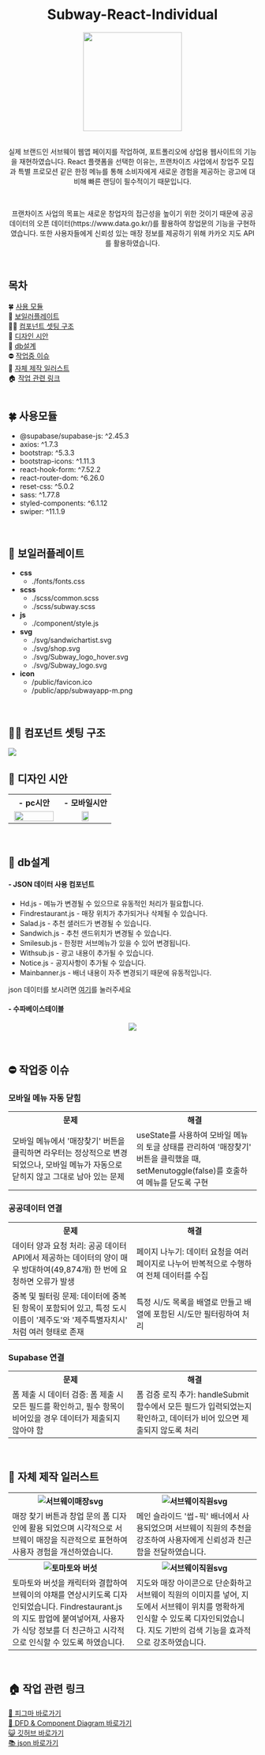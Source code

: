 <div align="center">
    <h1>Subway-React-Individual</h1> 
    <img style="width:200px;" src="./src/svg/Subway_logo.svg">
    </br>
    </br>
    <p>실제 브랜드인 서브웨이 웹앱 페이지를 작업하여, 포트폴리오에 상업용 웹사이트의 기능을 재현하였습니다. React 플랫폼을 선택한 이유는, 프랜차이즈 사업에서 창업주 모집과 특별 프로모션 같은 한정 메뉴를 통해 소비자에게 새로운 경험을 제공하는 광고에 대비해 빠른 랜딩이 필수적이기 때문입니다.</p></br>
    <p>프랜차이즈 사업의 목표는 새로운 창업자의 접근성을 높이기 
위한 것이기 때문에 공공 데이터의 오픈 데이터(https://www.data.go.kr/)를 활용하여 창업문의 기능을 구현하였습니다.
또한 사용자들에게 신뢰성 있는 매장 정보를 제공하기 위해 카카오 지도 API를 활용하였습니다.</p>
    </br>
</div>
<div>
    <h2>목차</h2>
    🍀 <a href="#module">사용 모듈</a></br>
    🌌 <a href="#boilerplate">보일러플레이트</a></br>
    👩‍🔧 <a href="#component">컴포넌트 셋팅 구조</a></br>
    📐 <a href="#design">디자인 시안</a></br>
    🔎 <a href="#db">db설계</a></br>
    ⛔ <a href="#issuse">작업중 이슈</a></br>
    🎨 <a href="#Illustrator">자체 제작 일러스트</a></br>
    🏠 <a href="#link">작업 관련 링크</a></br>
    </br>
</div>
<div id="module">
    <h2>🍀 사용모듈</h2>
    <ul>
        <li>@supabase/supabase-js: ^2.45.3</li>
        <li>axios: ^1.7.3</li>
        <li>bootstrap: ^5.3.3</li>
        <li>bootstrap-icons: ^1.11.3</li>
        <li>react-hook-form: ^7.52.2</li>
        <li>react-router-dom: ^6.26.0</li>
        <li>reset-css: ^5.0.2</li>
        <li>sass: ^1.77.8</li>
        <li>styled-components: ^6.1.12</li>
        <li>swiper: ^11.1.9</li>
    </ul>
    </br>
</div>
<div id="boilerplate">
    <h2>🌌 보일러플레이트</h2>
    <ul> 
        <li>
            <b>css</b>
            <ul>
                <li>./fonts/fonts.css</li>
            </ul>
        </li>
        <li>
            <b>scss</b>
            <ul>
                <li>./scss/common.scss</li>
                <li>./scss/subway.scss</li>
            </ul>
        </li>
        <li>
            <b>js</b>
            <ul>
                <li>./component/style.js</li>
            </ul>
        </li>
        <li>
            <b>svg</b>
            <ul>
                <li>./svg/sandwichartist.svg</li>
                <li>./svg/shop.svg</li>
                <li>./svg/Subway_logo_hover.svg</li>
                <li>./svg/Subway_logo.svg</li>
            </ul>
        </li>
        <li>
            <b>icon</b>
            <ul>
                <li>/public/favicon.ico</li>
                <li>/public/app/subwayapp-m.png</li>
            </ul>
        </li>
    </ul>    
    </br>
</div>
<div id="component">
    <h2>👩‍🔧 컴포넌트 셋팅 구조</h2>
    <a href="https://www.figma.com/board/WCqTi6Cf80Qb3Gp3AD2z1v/%EC%84%9C%EB%B8%8C%EC%9B%A8%EC%9D%B4-FDD?node-id=0-1&t=3NxqlteXNbXHlfFg-1"><img style="" src="./public/img/fdd.jpg"></a>
    </br>
</div>
<div id="design">
    <h2>📐 디자인 시안</h2>    
    <table>
        <tr>
            <th style="width:50%">- pc시안</th>
            <th style="width:50%">- 모바일시안</th>
        </tr>
        <tr>
            <td align="center"><img style="width:95%" src="./public/img/subway-pc.jpg"></td>
            <td align="center"><img style="width:40%" src="./public/img/subway-mobile-prototype.jpg"></td>
        </tr> 
    </table>
    </br>
</div>
<div id="db">
    <h2>🔎 db설계</h2>
    <h4>- JSON 데이터 사용 컴포넌트</h4>
    <ul>
        <li>Hd.js - 메뉴가 변경될 수 있으므로 유동적인 처리가 필요합니다.</li>
        <li>Findrestaurant.js - 매장 위치가 추가되거나 삭제될 수 있습니다.</li>
        <li>Salad.js - 추천 샐러드가 변경될 수 있습니다.</li>
        <li>Sandwich.js - 추천 샌드위치가 변경될 수 있습니다.</li>
        <li>Smilesub.js - 한정판 서브메뉴가 있을 수 있어 변경됩니다.</li>
        <li>Withsub.js - 광고 내용이 추가될 수 있습니다.</li>
        <li>Notice.js - 공지사항이 추가될 수 있습니다.</li>
        <li>Mainbanner.js - 배너 내용이 자주 변경되기 때문에 유동적입니다.</li>
    </ul>
    <p>json 데이터를 보시려면 <a href="#link">여기</a>를 눌러주세요</p>
    <h4>- 수파베이스테이블</h4>
    <div align="center">
        <img style="" src="./public/img/supabasetable.jpg">
    </div>
    </br>
    </br>
</div>
<div id="issuse">
    <h2>⛔ 작업중 이슈</h2>
    <h3>모바일 메뉴 자동 닫힘</h3>
    <table>
        <tr>
            <th style="width:50%">문제</th>
            <th style="width:50%">해결</th>
        </tr>
        <tr>
            <td>모바일 메뉴에서 '매장찾기' 버튼을 클릭하면 라우터는 정상적으로 변경되었으나, 모바일 메뉴가 자동으로 닫히지 않고 그대로 남아 있는 문제</td>
            <td>useState를 사용하여 모바일 메뉴의 토글 상태를 관리하여 '매장찾기' 버튼을 클릭했을 때, setMenutoggle(false)를 호출하여 메뉴를 닫도록 구현</td>
        </tr> 
    </table>
    <h3>공공데이터 연결</h3>
    <table>
        <tr>
            <th style="width:50%">문제</th>
            <th style="width:50%">해결</th>
        </tr>
        <tr>
            <td>데이터 양과 요청 처리: 공공 데이터 API에서 제공하는 데이터의 양이 매우 방대하여(49,874개) 한 번에 요청하면 오류가 발생</td>
            <td>페이지 나누기: 데이터 요청을 여러 페이지로 나누어 반복적으로 수행하여 전체 데이터를 수집</td>
        </tr>  
        <tr>
            <td>중복 및 필터링 문제: 데이터에 중복된 항목이 포함되어 있고, 특정 도시 이름이 '제주도'와 '제주특별자치시' 처럼 여러 형태로 존재</td>
            <td>특정 시/도 목록을 배열로 만들고 배열에 포함된 시/도만 필터링하여 처리</td>
        </tr> 
    </table>
    <h3>Supabase 연결</h3>
    <table>
        <tr>
            <th style="width:50%">문제</th>
            <th style="width:50%">해결</th>
        </tr>
        <tr>
            <td>폼 제출 시 데이터 검증: 폼 제출 시 모든 필드를 확인하고, 필수 항목이 비어있을 경우 데이터가 제출되지 않아야 함</td>
            <td>폼 검증 로직 추가: handleSubmit 함수에서 모든 필드가 입력되었는지 확인하고, 데이터가 비어 있으면 제출되지 않도록 처리</td>
        </tr>  
    </table>
    </br>
</div>
<div id="Illustrator">
    <h2>🎨 자체 제작 일러스트</h2>
    <table>
        <tr>
            <th style="width:50%"><img src="./src/svg/shop.svg" alt="서브웨이매장svg"></th>
            <th style="width:50%"><img src="./src/svg/sandwichartist.svg" alt="서브웨이직원svg"></th>
        </tr>
        <tr>
            <td>매장 찾기 버튼과 창업 문의 폼 디자인에 활용 되었으며 시각적으로 서브웨이 매장을 직관적으로 표현하여 사용자 경험을 개선하였습니다.</td>
            <td>메인 슬라이드 '썹-픽' 배너에서 사용되었으며 서브웨이 직원의 추천을 강조하여 사용자에게 신뢰성과 친근함을 전달하였습니다.</td>
        </tr>  
        <tr>
            <th style="width:50%"><img src="./src/svg/tomatomushroom.svg" alt="토마토와 버섯"></th>
            <th style="width:50%"><img src="./src/svg/find.svg" alt="서브웨이직원svg"></th>
        </tr>
        <tr>
            <td>토마토와 버섯을 캐릭터와 결합하여 브웨이의 야채를 연상시키도록 디자인되었습니다. Findrestaurant.js의 지도 팝업에 붙여넣어져, 사용자가 식당 정보를 더 친근하고 시각적으로 인식할 수 있도록 하였습니다.</td>
            <td>지도와 매장 아이콘으로 단순화하고 서브웨이 직원의 이미지를 넣어, 지도에서 서브웨이 위치를 명확하게 인식할 수 있도록 디자인되었습니다. 지도 기반의 검색 기능을 효과적으로 강조하였습니다.</td>
        </tr>              
    </table>
    </br>
</div>
<div id="link">
    <h2>🏠 작업 관련 링크</h2>       
        <a href="https://www.figma.com/design/XY866tUpmpETFe5KsnckFi/%EC%84%9C%EB%B8%8C%EC%9B%A8%EC%9D%B4?m=auto&t=xFOBIDSViyqol1ag-6">🐖 피그마 바로가기</a></br>
        <a href="https://www.figma.com/board/WCqTi6Cf80Qb3Gp3AD2z1v/%EC%84%9C%EB%B8%8C%EC%9B%A8%EC%9D%B4-FDD?node-id=0-1&t=3NxqlteXNbXHlfFg-1">🍯 DFD & Component Diagram 바로가기</a></br>
        <a href="https://github.com/hyunjiq">😺 깃허브 바로가기</a></br>
        <a href="https://github.com/hyunjiq/Subway-React-Individual/blob/main/src/data/db.json">📚 json 바로가기</a></br></br>
</div>
